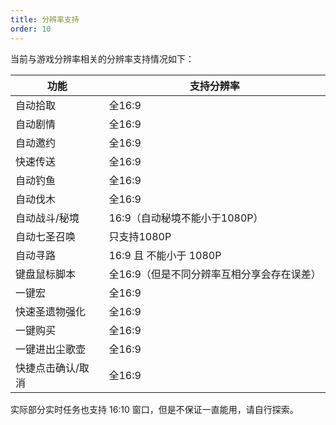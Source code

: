 ```yaml
---
title: 分辨率支持
order: 10
---
```


当前与游戏分辨率相关的分辨率支持情况如下：

| 功能        | 支持分辨率                   |
|-----------|-------------------------|
| 自动拾取      | 全16:9                   |
| 自动剧情      | 全16:9                   |
| 自动邀约      | 全16:9                   |
| 快速传送      | 全16:9                   |
| 自动钓鱼      | 全16:9                   |
| 自动伐木      | 全16:9                   |
| 自动战斗/秘境   | 16:9（自动秘境不能小于1080P）     |
| 自动七圣召唤    | 只支持1080P                |
| 自动寻路      | 16:9 且 不能小于 1080P       |
| 键盘鼠标脚本    | 全16:9（但是不同分辨率互相分享会存在误差） |
| 一键宏       | 全16:9                   |
| 快速圣遗物强化   | 全16:9                   |
| 一键购买      | 全16:9                   |
| 一键进出尘歌壶   | 全16:9                   |
| 快捷点击确认/取消 | 全16:9                   |

实际部分实时任务也支持 16:10 窗口，但是不保证一直能用，请自行探索。







